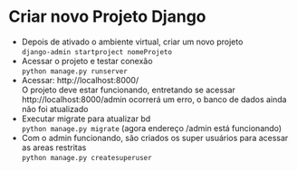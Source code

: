 # Criar novo Projeto Django
- Depois de ativado o ambiente virtual, criar um novo projeto <br/>
`django-admin startproject nomeProjeto`<br/>
- Acessar o projeto e testar conexão<br/>
`python manage.py runserver`<br/>
- Acessar: http://localhost:8000/<br/>
O projeto deve estar funcionando, entretando se acessar http://localhost:8000/admin ocorrerá um erro, o banco de dados ainda não foi atualizado
- Executar migrate para atualizar bd<br/>
`python manage.py migrate` (agora endereço /admin está funcionando)<br/>
- Com o admin funcionando, são criados os super usuários para acessar as areas restritas<br/>
`python manage.py createsuperuser` 
